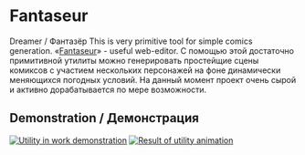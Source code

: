 # Fantaseur
Dreamer / Фантазёр
This is very primitive tool for simple comics generation.
«[Fantaseur](http://htmlpreview.github.io/?http://github.com/Alikberov/Fantaseur/blob/master/Fantaseur.html)» - useful web-editor.
С помощью этой достаточно примитивной утилиты можно генерировать простейщие сцены комиксов с участием нескольких персонажей на фоне динамически меняющихся погодных условий.
На данный момент проект очень сырой и активно дорабатывается по мере возможности.
## Demonstration / Демонстрация
[![Utility in work demonstration](https://img.youtube.com/vi/6jYxeS9G8yc/1.jpg)](http://youtu.be/6jYxeS9G8yc)
[![Result of utility animation](https://img.youtube.com/vi/d0GcFAyUQEs/1.jpg)](http://youtu.be/d0GcFAyUQEs)
